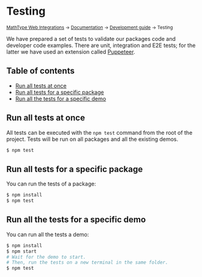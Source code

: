 # Testing

<small>[MathType Web Integrations](../../../README.md) → [Documentation](../../README.md) → [Development guide](../README.md) → Testing</small>

We have prepared a set of tests to validate our packages code and developer code examples.
There are unit, integration and E2E tests; for the latter we have used an extension called [Puppeteer].

[Puppeteer]: https://pptr.dev/

## Table of contents

- [Run all tests at once](#run-all-tests-at-once)
- [Run all tests for a specific package](#run-all-tests-for-a-specific-package)
- [Run all the tests for a specific demo](#run-all-the-tests-for-a-specific-demo)

## Run all tests at once

All tests can be executed with the `npm test` command from the root of the project.
Tests will be run on all packages and all the existing demos.

```sh
$ npm test
```

## Run all tests for a specific package

You can run the tests of a package:

```sh
$ npm install
$ npm test
```

## Run all the tests for a specific demo

You can run all the tests a demo:

```sh
$ npm install
$ npm start
# Wait for the demo to start.
# Then, run the tests on a new terminal in the same folder.
$ npm test
```
